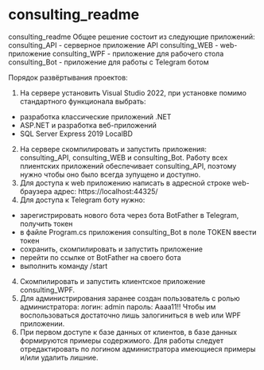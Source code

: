 # consulting_readme
consulting_readme
Общее решение состоит из следующие приложений:
consulting_API - серверное приложение API
consulting_WEB - web-приложение
consulting_WPF - приложение для рабочего стола
consulting_Bot - приложение для работы с Telegram ботом

Порядок развёртывания проектов:
1. На сервере установить Visual Studio 2022, при установке помимо стандартного функционала выбрать:
- разработка классические приложений .NET
- ASP.NET и разработка веб-приложений
- SQL Server Express 2019 LocalBD
2. На сервере скомпилировать и запустить приложения: consulting_API, consulting_WEB и consulting_Bot. Работу всех плиентских приложений обеспечивает consulting_API, поэтому нужно чтобы оно было всегда зупущено и доступно.
3. Для доступа к web приложению написать в адресной строке web-браузера адрес: https://localhost:44325/
4. Для доступа к Telegram боту нужно:
- зарегистрировать нового бота через бота BotFather в Telegram, получить токен
- в файле Program.cs приложения consulting_Bot в поле TOKEN ввести токен
- сохранить, скомпилировать и запустить приложение
- перейти по ссылке от BotFather на своего бота
- выполнить команду /start
4. Скомпилировать и запустить клиентское приложение consulting_WPF.
5. Для администрирования заранее создан пользователь с ролью администратора:
логин: admin
пароль: Aaaa11!!
Чтобы им воспользоваться достаточно лишь залогиниться в web или WPF приложении.
6. При первом доступе к базе данных от клиентов, в базе данных формируются примеры содержимого. Для работы следует отредактировать по логином администратора имеющиеся примеры и/или удалить лишние.
